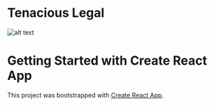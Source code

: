 # Tenacious Legal

![alt text](/src/images/pdemo3.gif "Demo")

# Getting Started with Create React App

This project was bootstrapped with [Create React App](https://github.com/facebook/create-react-app).

